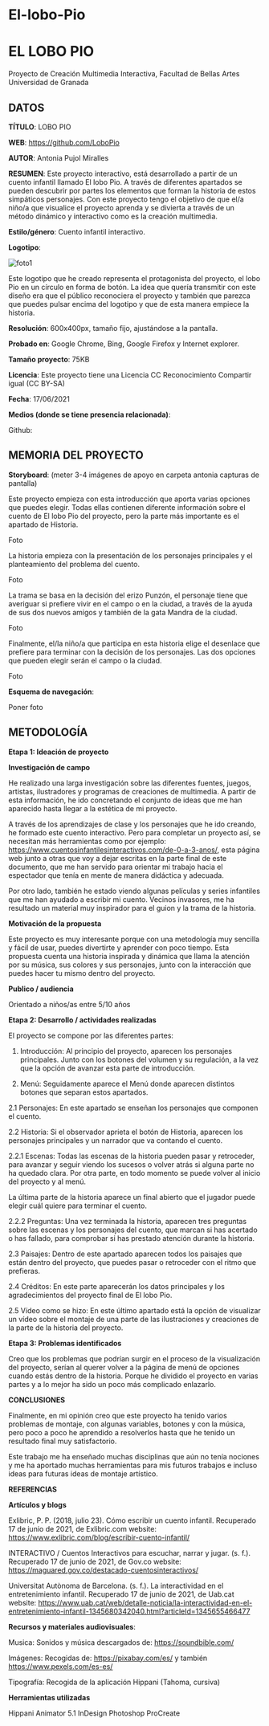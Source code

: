 # El-lobo-Pio
# EL LOBO PIO

Proyecto de Creación Multimedia Interactiva, Facultad de Bellas Artes Universidad de Granada

## DATOS

**TÍTULO**: LOBO PIO

**WEB**: https://github.com/LoboPio

**AUTOR**: Antonia Pujol Miralles

**RESUMEN**: Este proyecto interactivo, está desarrollado a partir de un cuento infantil llamado El lobo Pio. A través de diferentes apartados se pueden descubrir por partes los elementos que forman la historia de estos simpáticos personajes. Con este proyecto tengo el objetivo de que el/a niño/a que visualice el proyecto aprenda y se divierta a través de un método dinámico y interactivo como es la creación multimedia.

**Estilo/género**: Cuento infantil interactivo.

**Logotipo**: 

![foto1](https://raw.githubusercontent.com/LoboPio/El-lobo-Pio/main/foto1.PNG)

Este logotipo que he creado representa el protagonista del proyecto, el lobo Pio en un círculo en forma de botón. La idea que quería transmitir con este diseño era que el público reconociera el proyecto y también que parezca que puedes pulsar encima del logotipo y que de esta manera empiece la historia. 

**Resolución**: 600x400px, tamaño fijo, ajustándose a la pantalla.

**Probado en**: Google Chrome, Bing, Google Firefox y Internet explorer.

**Tamaño proyecto**: 75KB

**Licencia**: Este proyecto tiene una Licencia CC Reconocimiento Compartir igual (CC BY-SA)

**Fecha**: 17/06/2021

**Medios (donde se tiene presencia relacionada)**:

Github:

## MEMORIA DEL PROYECTO

**Storyboard**:
(meter 3-4 imágenes de apoyo en carpeta antonia capturas de pantalla)

Este proyecto empieza con esta introducción que aporta varias opciones que puedes elegir. Todas ellas contienen diferente información sobre el cuento de El lobo Pio del proyecto, pero la parte más importante es el apartado de Historia.

Foto

La historia empieza con la presentación de los personajes principales y el planteamiento del problema del cuento.

Foto

La trama se basa en la decisión del erizo Punzón, el personaje tiene que averiguar si prefiere vivir en el campo o en la ciudad, a través de la ayuda de sus dos nuevos amigos y también de la gata Mandra de la ciudad.

Foto

Finalmente, el/la niño/a que participa en esta historia elige el desenlace que prefiere para terminar con la decisión de los personajes. Las dos opciones que pueden elegir serán el campo o la ciudad.

Foto

**Esquema de navegación**:

Poner foto

## METODOLOGÍA

**Etapa 1: Ideación de proyecto**

**Investigación de campo** 

He realizado una larga investigación sobre las diferentes fuentes, juegos, artistas, ilustradores y programas de creaciones de multimedia. A partir de esta información, he ido concretando el conjunto de ideas que me han aparecido hasta llegar a la estética de mi proyecto.

A través de los aprendizajes de clase y los personajes que he ido creando, he formado este cuento interactivo. Pero para completar un proyecto así, se necesitan más herramientas como por ejemplo:
https://www.cuentosinfantilesinteractivos.com/de-0-a-3-anos/, esta página web junto a otras que voy a dejar escritas en la parte final de este documento, que me han servido para orientar mi trabajo hacia el espectador que tenía en mente de manera didáctica y adecuada.

Por otro lado, también he estado viendo algunas películas y series infantiles que me han ayudado a escribir mi cuento. Vecinos invasores, me ha resultado un material muy inspirador para el guion y la trama de la historia.

**Motivación de la propuesta**

Este proyecto es muy interesante porque con una metodología muy sencilla y fácil de usar, puedes divertirte y aprender con poco tiempo. Esta propuesta cuenta una historia inspirada y dinámica que llama la atención por su música, sus colores y sus personajes, junto con la interacción que puedes hacer tu mismo dentro del proyecto.

**Publico / audiencia**

Orientado a niños/as entre 5/10 años

**Etapa 2: Desarrollo / actividades realizadas**

El proyecto se compone por las diferentes partes:

1. Introducción: Al principio del proyecto, aparecen los personajes principales. Junto con los botones del volumen y su regulación, a la vez que la opción de avanzar esta parte de introducción. 

2. Menú: Seguidamente aparece el Menú donde aparecen distintos botones que separan estos apartados.

2.1 Personajes: En este apartado se enseñan los personajes que componen el cuento.

2.2 Historia: Si el observador aprieta el botón de Historia, aparecen los personajes principales y un narrador que va contando el cuento.

2.2.1 Escenas: Todas las escenas de la historia pueden pasar y retroceder, para avanzar y seguir viendo los sucesos o volver atrás si alguna parte no ha quedado clara. Por otra parte, en todo momento se puede volver al inicio del proyecto y al menú.

La última parte de la historia aparece un final abierto que el jugador puede elegir cuál quiere para terminar el cuento.

2.2.2 Preguntas: Una vez terminada la historia, aparecen tres preguntas sobre las escenas y los personajes del cuento, que marcan si has acertado o has fallado, para comprobar si has prestado atención durante la historia. 

2.3 Paisajes: Dentro de este apartado aparecen todos los paisajes que están dentro del proyecto, que puedes pasar o retroceder con el ritmo que prefieras. 

2.4 Créditos: En este parte aparecerán los datos principales y los agradecimientos del proyecto final de El lobo Pio.

2.5 Vídeo como se hizo: En este último apartado está la opción de visualizar un vídeo sobre el montaje de una parte de las ilustraciones y creaciones de la parte de la historia del proyecto. 

**Etapa 3: Problemas identificados**

Creo que los problemas que podrían surgir en el proceso de la visualización del proyecto, serían al querer volver a la página de menú de opciones cuando estás dentro de la historia. Porque he dividido el proyecto en varias partes y a lo mejor ha sido un poco más complicado enlazarlo.

**CONCLUSIONES**

Finalmente, en mi opinión creo que este proyecto ha tenido varios problemas de montaje, con algunas variables, botones y con la música, pero poco a poco he aprendido a resolverlos hasta que he tenido un resultado final muy satisfactorio. 

Este trabajo me ha enseñado muchas disciplinas que aún no tenía nociones y me ha aportado muchas herramientas para mis futuros trabajos e incluso ideas para futuras ideas de montaje artístico.


**REFERENCIAS**

**Artículos y blogs**


Exlibric, P. P. (2018, julio 23). Cómo escribir un cuento infantil. Recuperado 17 de junio de 2021, de Exlibric.com website: https://www.exlibric.com/blog/escribir-cuento-infantil/

INTERACTIVO / Cuentos Interactivos para escuchar, narrar y jugar. (s. f.). Recuperado 17 de junio de 2021, de Gov.co website: https://maguared.gov.co/destacado-cuentosinteractivos/

Universitat Autònoma de Barcelona. (s. f.). La interactividad en el entretenimiento infantil. Recuperado 17 de junio de 2021, de Uab.cat website: https://www.uab.cat/web/detalle-noticia/la-interactividad-en-el-entretenimiento-infantil-1345680342040.html?articleId=1345655466477


**Recursos y materiales audiovisuales**:

Musica: Sonidos y música descargados de: https://soundbible.com/

Imágenes: Recogidas de: https://pixabay.com/es/ y también https://www.pexels.com/es-es/


Tipografía: Recogida de la aplicación Hippani (Tahoma, cursiva)

**Herramientas utilizadas**

Hippani Animator 5.1
InDesign
Photoshop 
ProCreate


